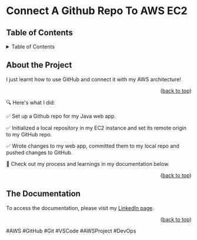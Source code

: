 # Connect A Github Repo To AWS EC2

## Table of Contents
<details>
  <summary>Table of Contents </summary>
  <ul>
    <li>
      <a href="#about-the-project">About The Project</a>
    </li>
    <li>
      <a href="#documentation">Documentation</a>
    </li>
  </ul>
</details>


## About the Project     
I just learnt how to use GitHub and connect it with my AWS architecture!
 <p align="right">(<a href="#top">back to top</a>)</p>

🔍 Here's what I did:

✅ Set up a Github repo for my Java web app.

✅ Initialized a local repository in my EC2 instance and set its remote origin to my GitHub repo.

✅ Wrote changes to my web app, committed them to my local repo and pushed changes to GitHub.

📸 Check out my process and learnings in my documentation below.
 <p align="right">(<a href="#top">back to top</a>)</p> 

## The Documentation

 To access the documentation, please visit my [LinkedIn page](https://www.linkedin.com/posts/ijeoma-igboagu_connecting-my-ec2-to-my-git-repo-activity-7275434828940877826--0qY?utm_source=share&utm_medium=member_desktop).

  <p align="right">(<a href="#top">back to top</a>)</p>

#AWS #GitHub #Git #VSCode #AWSProject #DevOps